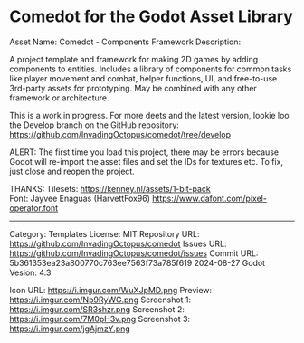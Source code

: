 # Comedot for the Godot Asset Library

Asset Name: Comedot - Components Framework
Description:

A project template and framework for making 2D games by adding components to entities. Includes a library of components for common tasks like player movement and combat, helper functions, UI, and free-to-use 3rd-party assets for prototyping. May be combined with any other framework or architecture.

This is a work in progress. For more deets and the latest version, lookie loo the Develop branch on the GitHub repository: https://github.com/InvadingOctopus/comedot/tree/develop

ALERT: The first time you load this project, there may be errors because Godot will re-import the asset files and set the IDs for textures etc. To fix, just close and reopen the project.

THANKS:
Tilesets: https://kenney.nl/assets/1-bit-pack  
Font: Jayvee Enaguas (HarvettFox96) https://www.dafont.com/pixel-operator.font

----

Category:		Templates
License:		MIT
Repository URL:	https://github.com/InvadingOctopus/comedot
Issues URL:		https://github.com/InvadingOctopus/comedot/issues
Commit URL:		5b361353ea23a800770c763ee7563f73a785f619 2024-08-27
Godot Vesion:	4.3

Icon URL:		https://i.imgur.com/WuXJpMD.png
Preview:  		https://i.imgur.com/Np9RyWG.png
Screenshot 1:	https://i.imgur.com/SR3shzr.png
Screenshot 2:	https://i.imgur.com/7M0pH3v.png
Screenshot 3:	https://i.imgur.com/jgAjmzY.png
